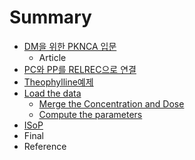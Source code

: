 # Summary

* [DM을 위한 PKNCA 입문](README.md)
   * Article
* [PC와 PP를 RELREC으로 연결](computing_nca_parameters_for_theophylline/pcc640_pp_b97crelrec_c73c_b85c_c5f0_acb0.md)
* [Theophylline예제](Contents/README.md)
* [Load the data](Contents/load_the_data.md)
   * [Merge the Concentration and Dose](Contents/merge_the_concentration_and_dose.md)
   * [Compute the parameters](Contents/compute_the_parameters.md)
* [ISoP](isop.md)
* Final
* Reference

